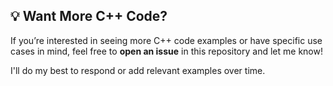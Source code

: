 ## 💡 Want More C++ Code?

If you’re interested in seeing more C++ code examples or have specific use cases in mind, feel free to **open an issue** in this repository and let me know!

I'll do my best to respond or add relevant examples over time.
